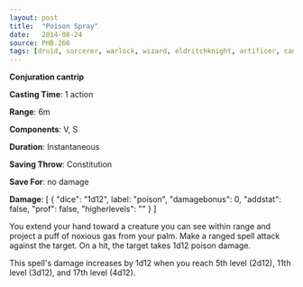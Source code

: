 ```yaml
---
layout: post
title:  "Poison Spray"
date:   2014-08-24
source: PHB.266
tags: [druid, sorcerer, warlock, wizard, eldritchknight, artificer, cantrip, conjuration]
---
```


**Conjuration cantrip**

**Casting Time**: 1 action

**Range**: 6m

**Components**: V, S

**Duration**: Instantaneous

**Saving Throw**: Constitution

**Save For**: no damage

**Damage**: [ { "dice": "1d12", label: "poison", "damagebonus": 0, "addstat": false, "prof": false, "higherlevels": "" } ]

You extend your hand toward a creature you can see within range and project a puff of noxious gas from your palm. Make a ranged spell attack against the target. On a hit, the target takes 1d12 poison damage.

This spell's damage increases by 1d12 when you reach 5th level (2d12), 11th level (3d12), and 17th level (4d12).